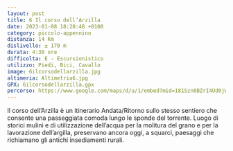 ```yaml
---
layout: post
title: 6 Il corso dell’Arzilla
date: 2023-01-08 18:20:48 +0100
category: piccolo-appennino
distanza: 14 Km
dislivello:	± 170 m
durata:	4:30 ore
difficolta:	E - Escursionistico
utilizzo: Piedi, Bici, Cavallo
image: 6ilcorsodellarzilla.jpg
altimeria: Altimetria6.jpg
GPX: 6ilcorsodellarzilla.gpx
percorso: https://www.google.com/maps/d/u/1/embed?mid=181Szn0BZrI4Ud0jW-tcLA4Rh375zk4Y&ehbc=2E312F
---
```


Il corso dell’Arzilla è un itinerario Andata/Ritorno sullo stesso sentiero che consente una passeggiata comoda lungo le sponde del torrente. Luogo di storici mulini e di utilizzazione dell’acqua per la molitura del grano e per la lavorazione dell’argilla, preservano ancora oggi, a squarci, paesaggi che richiamano gli antichi insediamenti rurali.
